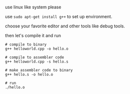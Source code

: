 use linux like system please

use `sudo apt-get install g++` to set up environment.

choose your favorite editor and other tools like debug tools.

then let's compile it and run
```
# compile to binary
g++ helloworld.cpp -o hello.o

# compile to assembler code
g++ helloworld.cpp -s hello.s

# make assembler code to binary
g++ hello.s -o hello.o

# run
./hello.o
```